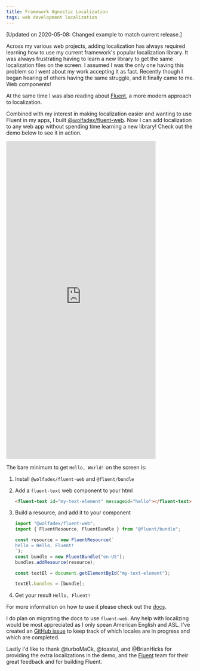 ```yaml
---
title: Framework Agnostic Localization
tags: web development localization
---
```


[Updated on 2020-05-08: Changed example to match current release.]

Across my various web projects, adding localization has always required learning how to use my current framework's popular localization library. It was always frustrating having to learn a new library to get the same localization files on the screen. I assumed I was the only one having this problem so I went about my work accepting it as fact. Recently though I began hearing of others having the same struggle, and it finally came to me. Web components!

At the same time I was also reading about [Fluent](https://projectfluent.org/), a more modern approach to localization.

Combined with my interest in making localization easier and wanting to use Fluent in my apps, I built [@wolfadex/fluent-web](https://www.npmjs.com/package/@wolfadex/fluent-web). Now I can add localization to any web app without spending time learning a new library! Check out the demo below to see it in action.

<iframe src="https://wolfadex.github.io/fluent-web/" width="400" height="850" style="border: none;"></iframe>

The bare minimum to get `Hello, World!` on the screen is:

1. Install `@wolfadex/fluent-web` and `@fluent/bundle`
1. Add a `fluent-text` web component to your html
   ```html
   <fluent-text id="my-text-element" messageid="hello"></fluent-text>
   ```
1. Build a resource, and add it to your component

   ```js
   import "@wolfadex/fluent-web";
   import { FluentResource, FluentBundle } from "@fluent/bundle";

   const resource = new FluentResource(`
   hello = Hello, Fluent!
   `);
   const bundle = new FluentBundle("en-US");
   bundles.addResource(resource);

   const textEl = document.getElementById("my-text-element");

   textEl.bundles = [bundle];
   ```

1. Get your result `Hello, Fluent!`

For more information on how to use it please check out the [docs](https://github.com/wolfadex/fluent-web/blob/master/docs/index.md).

I do plan on migrating the docs to use `fluent-web`. Any help with localizing would be most appreciated as I only spean American English and ASL. I've created an [GitHub issue](https://github.com/wolfadex/fluent-web/issues/8) to keep track of which locales are in progress and which are completed.

Lastly I'd like to thank @turboMaCk, @toastal, and @BrianHicks for providing the extra localizations in the demo, and the [Fluent](https://projectfluent.org/) team for their great feedback and for building Fluent.
